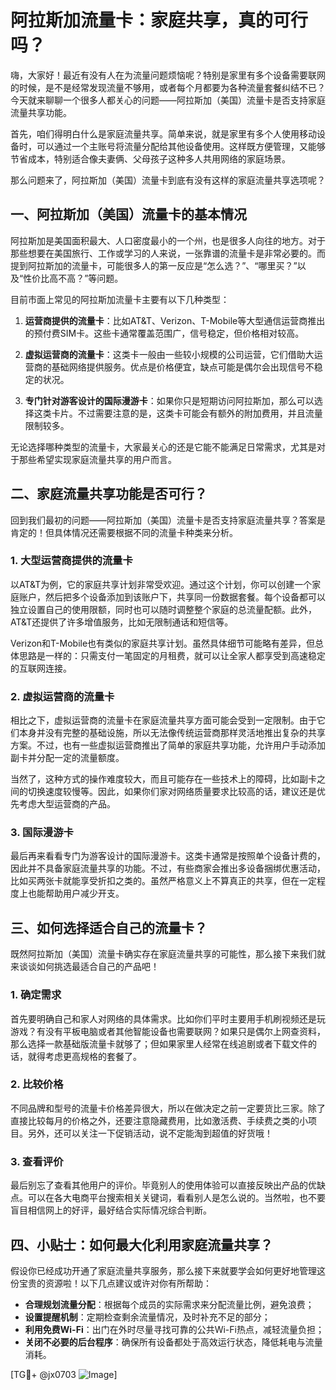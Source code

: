 # 阿拉斯加流量卡：家庭共享，真的可行吗？

嗨，大家好！最近有没有人在为流量问题烦恼呢？特别是家里有多个设备需要联网的时候，是不是经常发现流量不够用，或者每个月都要为各种流量套餐纠结不已？今天就来聊聊一个很多人都关心的问题——阿拉斯加（美国）流量卡是否支持家庭流量共享功能。

首先，咱们得明白什么是家庭流量共享。简单来说，就是家里有多个人使用移动设备时，可以通过一个主账号将流量分配给其他设备使用。这样既方便管理，又能够节省成本，特别适合像夫妻俩、父母孩子这种多人共用网络的家庭场景。

那么问题来了，阿拉斯加（美国）流量卡到底有没有这样的家庭流量共享选项呢？

## 一、阿拉斯加（美国）流量卡的基本情况

阿拉斯加是美国面积最大、人口密度最小的一个州，也是很多人向往的地方。对于那些想要在美国旅行、工作或学习的人来说，一张靠谱的流量卡是非常必要的。而提到阿拉斯加的流量卡，可能很多人的第一反应是“怎么选？”、“哪里买？”以及“性价比高不高？”等问题。

目前市面上常见的阿拉斯加流量卡主要有以下几种类型：

1. **运营商提供的流量卡**：比如AT&T、Verizon、T-Mobile等大型通信运营商推出的预付费SIM卡。这些卡通常覆盖范围广，信号稳定，但价格相对较高。
   
2. **虚拟运营商的流量卡**：这类卡一般由一些较小规模的公司运营，它们借助大运营商的基础网络提供服务。优点是价格便宜，缺点可能是偶尔会出现信号不稳定的状况。

3. **专门针对游客设计的国际漫游卡**：如果你只是短期访问阿拉斯加，那么可以选择这类卡片。不过需要注意的是，这类卡可能会有额外的附加费用，并且流量限制较多。

无论选择哪种类型的流量卡，大家最关心的还是它能不能满足日常需求，尤其是对于那些希望实现家庭流量共享的用户而言。

## 二、家庭流量共享功能是否可行？

回到我们最初的问题——阿拉斯加（美国）流量卡是否支持家庭流量共享？答案是肯定的！但具体情况还需要根据不同的流量卡种类来分析。

### 1. 大型运营商提供的流量卡

以AT&T为例，它的家庭共享计划非常受欢迎。通过这个计划，你可以创建一个家庭账户，然后把多个设备添加到该账户下，共享同一份数据套餐。每个设备都可以独立设置自己的使用限额，同时也可以随时调整整个家庭的总流量配额。此外，AT&T还提供了许多增值服务，比如无限制通话和短信等。

Verizon和T-Mobile也有类似的家庭共享计划。虽然具体细节可能略有差异，但总体思路是一样的：只需支付一笔固定的月租费，就可以让全家人都享受到高速稳定的互联网连接。

### 2. 虚拟运营商的流量卡

相比之下，虚拟运营商的流量卡在家庭流量共享方面可能会受到一定限制。由于它们本身并没有完整的基础设施，所以无法像传统运营商那样灵活地推出复杂的共享方案。不过，也有一些虚拟运营商推出了简单的家庭共享功能，允许用户手动添加副卡并分配一定的流量额度。

当然了，这种方式的操作难度较大，而且可能存在一些技术上的障碍，比如副卡之间的切换速度较慢等。因此，如果你们家对网络质量要求比较高的话，建议还是优先考虑大型运营商的产品。

### 3. 国际漫游卡

最后再来看看专门为游客设计的国际漫游卡。这类卡通常是按照单个设备计费的，因此并不具备家庭流量共享的功能。不过，有些商家会推出多设备捆绑优惠活动，比如买两张卡就能享受折扣之类的。虽然严格意义上不算真正的共享，但在一定程度上也能帮助用户减少开支。

## 三、如何选择适合自己的流量卡？

既然阿拉斯加（美国）流量卡确实存在家庭流量共享的可能性，那么接下来我们就来谈谈如何挑选最适合自己的产品吧！

### 1. 确定需求

首先要明确自己和家人对网络的具体需求。比如你们平时主要用手机刷视频还是玩游戏？有没有平板电脑或者其他智能设备也需要联网？如果只是偶尔上网查资料，那么选择一款基础版流量卡就够了；但如果家里人经常在线追剧或者下载文件的话，就得考虑更高规格的套餐了。

### 2. 比较价格

不同品牌和型号的流量卡价格差异很大，所以在做决定之前一定要货比三家。除了直接比较每月的价格之外，还要注意隐藏费用，比如激活费、手续费之类的小项目。另外，还可以关注一下促销活动，说不定能淘到超值的好货哦！

### 3. 查看评价

最后别忘了查看其他用户的评价。毕竟别人的使用体验可以直接反映出产品的优缺点。可以在各大电商平台搜索相关关键词，看看别人是怎么说的。当然啦，也不要盲目相信网上的好评，最好结合实际情况综合判断。

## 四、小贴士：如何最大化利用家庭流量共享？

假设你已经成功开通了家庭流量共享服务，那么接下来就要学会如何更好地管理这份宝贵的资源啦！以下几点建议或许对你有所帮助：

- **合理规划流量分配**：根据每个成员的实际需求来分配流量比例，避免浪费；
- **设置提醒机制**：定期检查剩余流量情况，及时补充不足的部分；
- **利用免费Wi-Fi**：出门在外时尽量寻找可靠的公共Wi-Fi热点，减轻流量负担；
- **关闭不必要的后台程序**：确保所有设备都处于高效运行状态，降低耗电与流量消耗。

[TG💪+ @jx0703 ![Image](https://github.com/user-attachments/assets/dbca1d08-cadb-493c-b0ec-ad6f7a83f270)]